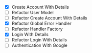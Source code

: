 - [x] Create Account With Details
- [ ] Refactor User Model
- [ ] Refactor Create Account With Details
- [x] Refactor Global Error Handler
- [ ] Refactor Handler Factory
- [x] Login With Details
- [ ] Refactor Login With Details
- [ ] Authentication With Google